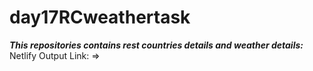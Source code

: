 # day17RCweathertask

***This repositories contains rest countries details and weather details:***
Netlify Output Link: => 